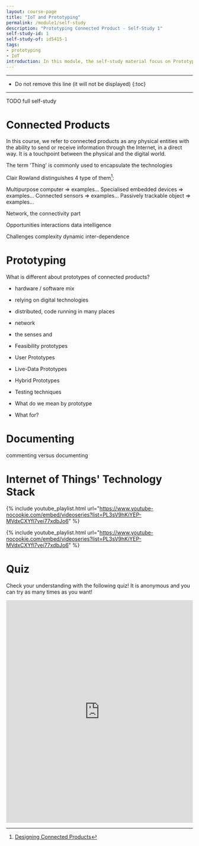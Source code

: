 ```yaml
---
layout: course-page
title: "IoT and Prototyping"
permalink: /module1/self-study
description: "Prototyping Connected Product - Self-Study 1"
self-study-id: 1
self-study-of: id5415-1
tags:
- prototyping
- IoT
introduction: In this module, the self-study material focus on Prototyping and the Internet of Things' technology stack. We explore the purpose of a functional prototype, in close connection to feasibility testing. Then, we look at connected products, their main characteristics and why they often require a (partially) functional prototype. Finally, we introduce the concept of the Internet of Things (IoT), the technology backbone of connected products.
---
```


---

* Do not remove this line (it will not be displayed)
{:toc}

---

TODO full self-study

# Connected Products

In this course, we refer to connected products as any physical entities with the ability to send or receive information through the Internet, in a direct way. It is a touchpoint between the physical and the digital world.

The term 'Thing' is commonly used to encapsulate the technologies  

Clair Rowland distinguishes 4 type of them[^1]:

Multipurpose computer => examples...
Specialised embedded devices => examples...
Connected sensors => examples...
Passively trackable object => examples...


Network, the connectivity part


Opportunities
interactions
data
intelligence


Challenges
complexity
dynamic
inter-dependence

[^1]: [Designing Connected Products](https://www.oreilly.com/library/view/designing-connected-products/9781449372682/)

# Prototyping

What is different about prototypes of connected products?

* hardware / software mix
* relying on digital technologies
* distributed, code running in many places
* network
* the senses and 


* Feasibility prototypes
* User Prototypes
* Live-Data Prototypes
* Hybrid Prototypes

* Testing techniques

* What do we mean by prototype
* What for?

# Documenting

commenting versus documenting

# Internet of Things' Technology Stack

{% include youtube_playlist.html url="https://www.youtube-nocookie.com/embed/videoseries?list=PL3sV9hKiYEP-MVdxCXYfl7vei77xdbJo6" %}

{% include youtube_playlist.html url="https://www.youtube-nocookie.com/embed/videoseries?list=PL3sV9hKiYEP-MVdxCXYfl7vei77xdbJo6" %}

# Quiz

Check your understanding with the following quiz! It is anonymous and you can try as many times as you want!

<iframe width="640px" height= "600px" src= "https://forms.office.com/Pages/ResponsePage.aspx?id=TVJuCSlpMECM04q0LeCIe-EN8Fz6eUZIqbayPT_HeNhUNUFFMUxIMkxGN1Q5NFhSTDBSUTY4V0pNVS4u&embed=true" frameborder= "0" marginwidth= "0" marginheight= "0" style= "border: none; max-width:100%; max-height:100vh" allowfullscreen webkitallowfullscreen mozallowfullscreen msallowfullscreen> </iframe>